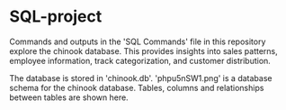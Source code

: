 # SQL-project
Commands and outputs in the 'SQL Commands' file in this repository explore the chinook database. This provides insights into sales patterns, employee information, track categorization, and customer distribution.

The database is stored in 'chinook.db'. 
'phpu5nSW1.png' is a database schema for the chinook database. Tables, columns and relationships between tables are shown here.
